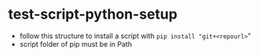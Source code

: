 # test-script-python-setup

- follow this structure to install a script with `pip install "git+<repourl>`"
- script folder of pip must be in Path
